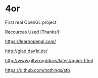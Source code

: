 # 4or
First real OpenGL project

Recources Used (Thanks!):

https://learnopengl.com/

http://glad.dav1d.de/

http://www.glfw.org/docs/latest/quick.html

https://github.com/nothings/stb
